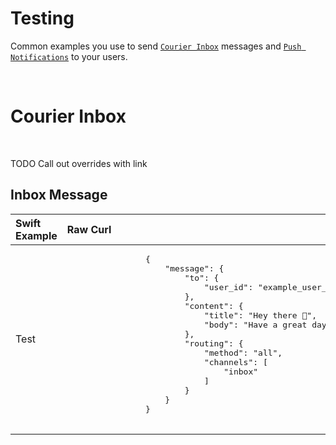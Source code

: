 # Testing

Common examples you use to send [`Courier Inbox`](https://github.com/trycourier/courier-ios/blob/feature/inbox-docs/Docs/Inbox.md) messages and [`Push Notifications`](https://github.com/trycourier/courier-ios/blob/feature/inbox-docs/Docs/PushNotifications.md) to your users.

&emsp;

# Courier Inbox



&emsp;

TODO Call out overrides with link

## Inbox Message

<table>
    <thead>
        <tr>
            <th width="500px" align="left">Swift Example</th>
            <th width="500px" align="left">Raw Curl</th>
        </tr>
    </thead>
    <tbody>
        <tr width="600px">
            <td align="left">
                Test
            </td>
            <td align="left">
                <pre>
                {
                    "message": {
                        "to": {
                            "user_id": "example_user_id"
                        },
                        "content": {
                            "title": "Hey there 👋",
                            "body": "Have a great day 😁"
                        },
                        "routing": {
                            "method": "all",
                            "channels": [
                                "inbox"
                            ]
                        }
                    }
                }
                </pre>
            </td>
        </tr>
    </tbody>
</table>
